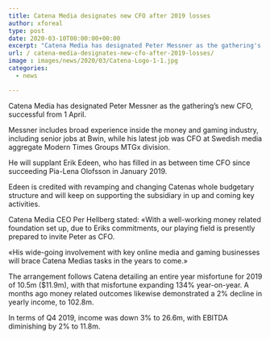 ```yaml
---
title: Catena Media designates new CFO after 2019 losses
author: xforeal 
type: post
date: 2020-03-10T00:00:00+00:00
excerpt: "Catena Media has designated Peter Messner as the gathering's new CFO, successful from 1 April "
url: / catena-media-designates-new-cfo-after-2019-losses/
image : images/news/2020/03/Catena-Logo-1-1.jpg
categories:
  - news

---
```

Catena Media has designated Peter Messner as the gathering&#8217;s new CFO, successful from 1 April. 

Messner includes broad experience inside the money and gaming industry, including senior jobs at Bwin, while his latest job was CFO at Swedish media aggregate Modern Times Groups MTGx division. 

He will supplant Erik Edeen, who has filled in as between time CFO since succeeding Pia-Lena Olofsson in January 2019. 

Edeen is credited with revamping and changing Catenas whole budgetary structure and will keep on supporting the subsidiary in up and coming key activities. 

Catena Media CEO Per Hellberg stated: &#171;With a well-working money related foundation set up, due to Eriks commitments, our playing field is presently prepared to invite Peter as CFO. 

&#171;His wide-going involvement with key online media and gaming businesses will brace Catena Medias tasks in the years to come.&#187; 

The arrangement follows Catena detailing an entire year misfortune for 2019 of 10.5m ($11.9m), with that misfortune expanding 134&percnt; year-on-year. A months ago money related outcomes likewise demonstrated a 2&percnt; decline in yearly income, to 102.8m. 

In terms of Q4 2019, income was down 3&percnt; to 26.6m, with EBITDA diminishing by 2&percnt; to 11.8m.